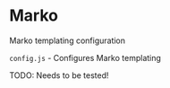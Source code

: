 # Marko

Marko templating configuration

`config.js` - Configures Marko templating

TODO: Needs to be tested!

